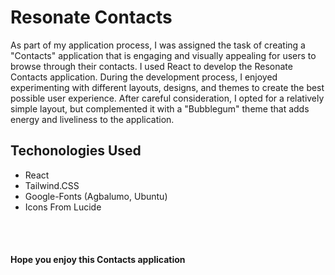 # Resonate Contacts

As part of my application process, I was assigned the task of creating a "Contacts" application that is engaging and visually appealing for users to browse through their contacts. I used React to develop the Resonate Contacts application. During the development process, I enjoyed experimenting with different layouts, designs, and themes to create the best possible user experience. After careful consideration, I opted for a relatively simple layout, but complemented it with a "Bubblegum" theme that adds energy and liveliness to the application.

## Techonologies Used

- React
- Tailwind.CSS
- Google-Fonts (Agbalumo, Ubuntu)
- Icons From Lucide

</br>
</br>

#### Hope you enjoy this Contacts application
